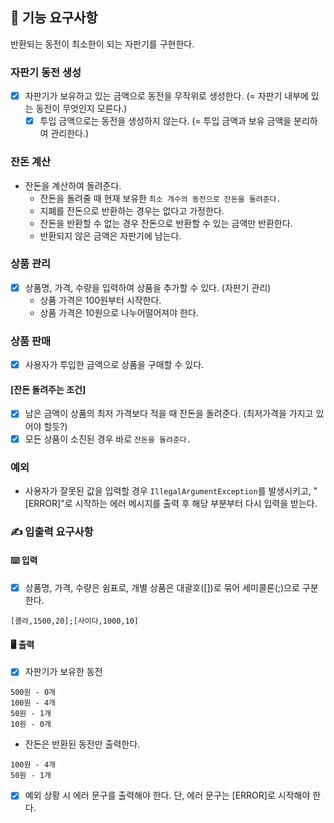 ## 🚀 기능 요구사항
반환되는 동전이 최소한이 되는 자판기를 구현한다.

### 자판기 동전 생성
- [x] 자판기가 보유하고 있는 금액으로 동전을 무작위로 생성한다. (= 자판기 내부에 있는 동전이 무엇인지 모른다.)
    - [x] 투입 금액으로는 동전을 생성하지 않는다. (= 투입 금액과 보유 금액을 분리하여 관리한다.)

### 잔돈 계산
- 잔돈을 계산하여 돌려준다.
  - 잔돈을 돌려줄 때 현재 보유한 `최소 개수의 동전으로 잔돈을 돌려준다.`
  - 지폐를 잔돈으로 반환하는 경우는 없다고 가정한다.
  - 잔돈을 반환할 수 없는 경우 잔돈으로 반환할 수 있는 금액만 반환한다.
  - 반환되지 않은 금액은 자판기에 남는다.

### 상품 관리
- [x] 상품명, 가격, 수량을 입력하여 상품을 추가할 수 있다. (자판기 관리)
    - 상품 가격은 100원부터 시작한다.
    - 상품 가격은 10원으로 나누어떨어져야 한다.

### 상품 판매
- [x] 사용자가 투입한 금액으로 상품을 구매할 수 있다.
#### [잔돈 돌려주는 조건]
- [x] 남은 금액이 상품의 최저 가격보다 적을 때 잔돈을 돌려준다. (최저가격을 가지고 있어야 할듯?)
- [x] 모든 상품이 소진된 경우 바로 `잔돈을 돌려준다.`

### 예외
- 사용자가 잘못된 값을 입력할 경우 `IllegalArgumentException`를 발생시키고, "[ERROR]"로 시작하는 에러 메시지를 출력 후 해당 부분부터 다시 입력을 받는다.

### ✍ 입출력 요구사항

#### ⌨️ 입력
- [x] 상품명, 가격, 수량은 쉼표로, 개별 상품은 대괄호([])로 묶어 세미콜론(;)으로 구분한다.
```
[콜라,1500,20];[사이다,1000,10]
```

#### 🖥 출력

- [x] 자판기가 보유한 동전
```
500원 - 0개
100원 - 4개
50원 - 1개
10원 - 0개
```

- 잔돈은 반환된 동전만 출력한다.
```
100원 - 4개
50원 - 1개
```

- [x] 예외 상황 시 에러 문구를 출력해야 한다. 단, 에러 문구는 [ERROR]로 시작해야 한다.

